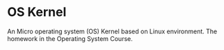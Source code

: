 # OS Kernel
An Micro operating system (OS) Kernel based on Linux environment.
The homework in the Operating System Course.
